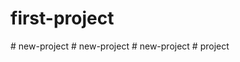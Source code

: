 # first-project
#   n e w - p r o j e c t  
 # new-project
#   n e w - p r o j e c t  
 #   p r o j e c t  
 